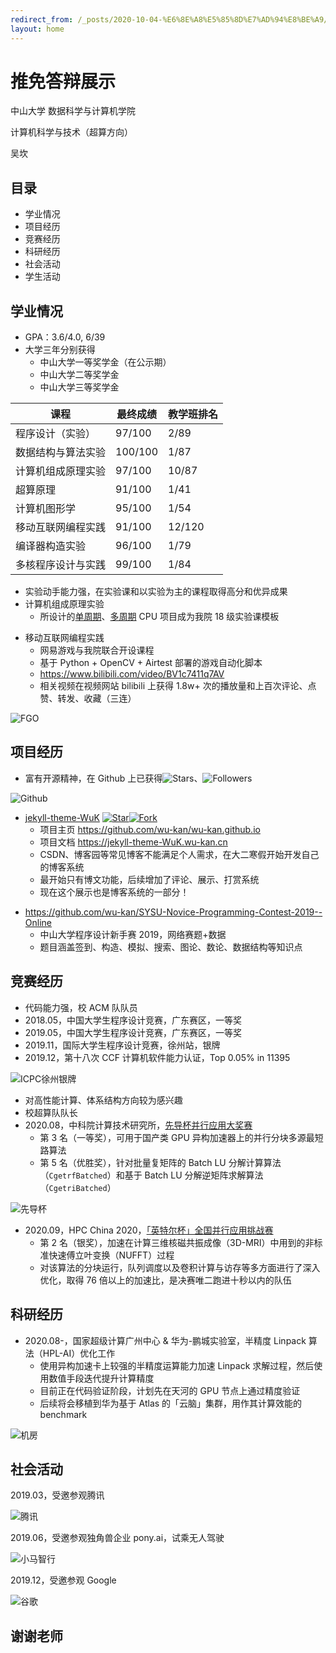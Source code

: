 ```yaml
---
redirect_from: /_posts/2020-10-04-%E6%8E%A8%E5%85%8D%E7%AD%94%E8%BE%A9/
layout: home
---
```


# 推免答辩展示

中山大学 数据科学与计算机学院

计算机科学与技术（超算方向）

吴坎

<!-- .slide -->

## 目录

- 学业情况
- 项目经历
- 竞赛经历
- 科研经历
- 社会活动
- 学生活动

<!-- .slide -->

## 学业情况

<!-- .slide vertical=true -->

- GPA：3.6/4.0, 6/39
- 大学三年分别获得
  - 中山大学一等奖学金（在公示期）
  - 中山大学二等奖学金
  - 中山大学三等奖学金

<!-- .slide vertical=true -->

| 课程               | 最终成绩 | 教学班排名 |
| ------------------ | -------- | ---------- |
| 程序设计（实验）   | 97/100   | 2/89       |
| 数据结构与算法实验 | 100/100  | 1/87       |
| 计算机组成原理实验 | 97/100   | 10/87      |
| 超算原理           | 91/100   | 1/41       |
| 计算机图形学       | 95/100   | 1/54       |
| 移动互联网编程实践 | 91/100   | 12/120     |
| 编译器构造实验     | 96/100   | 1/79       |
| 多核程序设计与实践 | 99/100   | 1/84       |

<!-- .slide vertical=true -->

- 实验动手能力强，在实验课和以实验为主的课程取得高分和优异成果
- 计算机组成原理实验
  - 所设计的[单周期](https://wu-kan.cn/_posts/2018-11-23-%E5%8D%95%E5%91%A8%E6%9C%9FCPU%E8%AE%BE%E8%AE%A1/)、[多周期](https://wu-kan.cn/_posts/2018-12-23-%E5%A4%9A%E5%91%A8%E6%9C%9FCPU%E8%AE%BE%E8%AE%A1/) CPU 项目成为我院 18 级实验课模板

<!-- .slide vertical=true -->

- 移动互联网编程实践
  - 网易游戏与我院联合开设课程
  - 基于 Python + OpenCV + Airtest 部署的游戏自动化脚本
  - <https://www.bilibili.com/video/BV1c7411q7AV>
  - 相关视频在视频网站 bilibili 上获得 1.8w+ 次的播放量和上百次评论、点赞、转发、收藏（三连）

<!-- .slide vertical=true -->

![FGO](https://Mizuno-Ai.wu-kan.cn/assets/image/2020/10/01/VNZcas9kTjGBniA.jpg)

<!-- .slide -->

## 项目经历

- 富有开源精神，在 Github 上已获得![Stars](https://img.shields.io/github/stars/wu-kan)、![Followers](https://img.shields.io/github/followers/wu-kan)

<!-- .slide vertical=true -->

![Github](https://Mizuno-Ai.wu-kan.cn/assets/image/2020/10/01/Gn2sdNViOXZbrk4.jpg)

<!-- .slide vertical=true -->

- [jekyll-theme-WuK](https://jekyll-theme-WuK.wu-kan.cn/) [![Star](https://img.shields.io/github/stars/wu-kan/wu-kan.github.io.svg)](https://github.com/wu-kan/wu-kan.github.io)[![Fork](https://img.shields.io/github/forks/wu-kan/wu-kan.github.io.svg)](https://github.com/wu-kan/wu-kan.github.io/fork)
  - 项目主页 <https://github.com/wu-kan/wu-kan.github.io>
  - 项目文档 <https://jekyll-theme-WuK.wu-kan.cn>
  - CSDN、博客园等常见博客不能满足个人需求，在大二寒假开始开发自己的博客系统
  - 最开始只有博文功能，后续增加了评论、展示、打赏系统
  - 现在这个展示也是博客系统的一部分！

<!-- .slide vertical=true -->

- <https://github.com/wu-kan/SYSU-Novice-Programming-Contest-2019--Online>
  - 中山大学程序设计新手赛 2019，网络赛题+数据
  - 题目涵盖签到、构造、模拟、搜索、图论、数论、数据结构等知识点

<!-- .slide -->

## 竞赛经历

<!-- .slide vertical=true -->

- 代码能力强，校 ACM 队队员
- 2018.05，中国大学生程序设计竞赛，广东赛区，一等奖
- 2019.05，中国大学生程序设计竞赛，广东赛区，一等奖
- 2019.11，国际大学生程序设计竞赛，徐州站，银牌
- 2019.12，第十八次 CCF 计算机软件能力认证，Top 0.05% in 11395

<!-- .slide vertical=true -->

![ICPC徐州银牌](https://Mizuno-Ai.wu-kan.cn/assets/image/2020/10/01/z6DSuj4elMxIQV7.jpg)

<!-- .slide vertical=true -->

- 对高性能计算、体系结构方向较为感兴趣
- 校超算队队长
- 2020.08，中科院计算技术研究所，[先导杯并行应用大奖赛](http://sdcs.sysu.edu.cn/content/5412)
  - 第 3 名（一等奖），可用于国产类 GPU 异构加速器上的并行分块多源最短路算法
  - 第 5 名（优胜奖），针对批量复矩阵的 Batch LU 分解计算算法（`CgetrfBatched`）和基于 Batch LU 分解逆矩阵求解算法（`CgetriBatched`）

<!-- .slide vertical=true -->

![先导杯](https://Mizuno-Ai.wu-kan.cn/assets/image/2020/10/01/f2Bj1qtb3LgP9GA.jpg)

<!-- .slide vertical=true -->

- 2020.09，HPC China 2020，[「英特尔杯」全国并行应用挑战赛](http://sdcs.sysu.edu.cn/content/5501)
  - 第 2 名（银奖），加速在计算三维核磁共振成像（3D-MRI）中用到的非标准快速傅立叶变换（NUFFT）过程
  - 对该算法的分块运行，队列调度以及卷积计算与访存等多方面进行了深入优化，取得 76 倍以上的加速比，是决赛唯二跑进十秒以内的队伍

<!-- .slide -->

## 科研经历

<!-- .slide vertical=true -->

- 2020.08-，国家超级计算广州中心 & 华为-鹏城实验室，半精度 Linpack 算法（HPL-AI）优化工作
  - 使用异构加速卡上较强的半精度运算能力加速 Linpack 求解过程，然后使用数值手段迭代提升计算精度
  - 目前正在代码验证阶段，计划先在天河的 GPU 节点上通过精度验证
  - 后续将会移植到华为基于 Atlas 的「云脑」集群，用作其计算效能的 benchmark

<!-- .slide vertical=true -->

![机房](https://Mizuno-Ai.wu-kan.cn/assets/image/2020/10/01/hejkcBPsmHYdSin.jpg)

<!-- .slide -->

## 社会活动

<!-- .slide vertical=true -->

2019.03，受邀参观腾讯

![腾讯](https://Mizuno-Ai.wu-kan.cn/assets/image/2020/10/01/LY3SBnNhxPtVZvb.jpg)

<!-- .slide vertical=true -->

2019.06，受邀参观独角兽企业 pony.ai，试乘无人驾驶

![小马智行](https://Mizuno-Ai.wu-kan.cn/assets/image/2020/10/01/jiBUcvH4bCKDMIz.jpg)

<!-- .slide vertical=true -->

2019.12，受邀参观 Google

![谷歌](https://Mizuno-Ai.wu-kan.cn/assets/image/2020/10/01/BYIZCXzkab1eUJn.jpg)

<!-- .slide -->

## 谢谢老师
